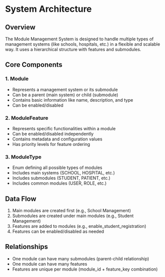 # System Architecture

## Overview
The Module Management System is designed to handle multiple types of management systems (like schools, hospitals, etc.) in a flexible and scalable way. It uses a hierarchical structure with features and submodules.

## Core Components

### 1. Module
- Represents a management system or its submodule
- Can be a parent (main system) or child (submodule)
- Contains basic information like name, description, and type
- Can be enabled/disabled

### 2. ModuleFeature
- Represents specific functionalities within a module
- Can be enabled/disabled independently
- Contains metadata and configuration values
- Has priority levels for feature ordering

### 3. ModuleType
- Enum defining all possible types of modules
- Includes main systems (SCHOOL, HOSPITAL, etc.)
- Includes submodules (STUDENT, PATIENT, etc.)
- Includes common modules (USER, ROLE, etc.)

## Data Flow
1. Main modules are created first (e.g., School Management)
2. Submodules are created under main modules (e.g., Student Management)
3. Features are added to modules (e.g., enable_student_registration)
4. Features can be enabled/disabled as needed

## Relationships
- One module can have many submodules (parent-child relationship)
- One module can have many features
- Features are unique per module (module_id + feature_key combination) 